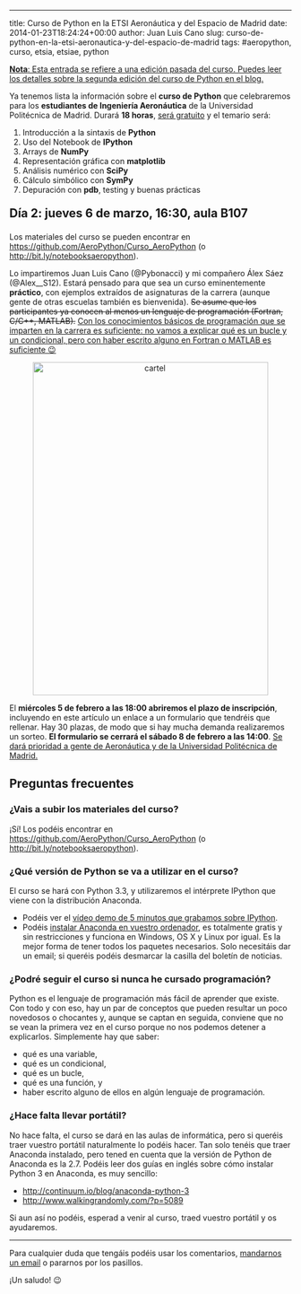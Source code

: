 ---
title: Curso de Python en la ETSI Aeronáutica y del Espacio de Madrid
date: 2014-01-23T18:24:24+00:00
author: Juan Luis Cano
slug: curso-de-python-en-la-etsi-aeronautica-y-del-espacio-de-madrid
tags: #aeropython, curso, etsia, etsiae, python

<ins datetime="2014-10-03T14:28:17+00:00"><strong>Nota</strong>: Esta entrada se refiere a una edición pasada del curso. Puedes leer los detalles sobre la <a href="http://pybonacci.org/2014/10/03/curso-de-python-en-la-etsiae-2a-edicion/" title="Curso de Python en la ETSIAE: 2ª edición">segunda edición del curso de Python</a> en el blog.</ins>

Ya tenemos lista la información sobre el **curso de Python** que celebraremos para los **estudiantes de Ingeniería Aeronáutica** de la Universidad Politécnica de Madrid. Durará **18 horas**, <ins datetime="2014-01-27T21:57:15+00:00">será gratuito</ins> y el temario será:

  1. Introducción a la sintaxis de **Python**
  2. Uso del Notebook de **IPython**
  3. Arrays de **NumPy**
  4. Representación gráfica con **matplotlib**
  5. Análisis numérico con **SciPy**
  6. Cálculo simbólico con **SymPy**
  7. Depuración con **pdb**, testing y buenas prácticas

<p style="font-size:1.5em;font-weight:bold">
  Día 2: jueves 6 de marzo, 16:30, aula B107
</p>

Los materiales del curso se pueden encontrar en <https://github.com/AeroPython/Curso_AeroPython> (o <http://bit.ly/notebooksaeropython>).

Lo impartiremos Juan Luis Cano (@Pybonacci) y mi compañero Álex Sáez (@Alex__S12). Estará pensado para que sea un curso eminentemente **práctico**, con ejemplos extraídos de asignaturas de la carrera (aunque gente de otras escuelas también es bienvenida). <del datetime="2014-01-25T15:51:02+00:00">Se asume que los participantes ya conocen al menos un lenguaje de programación (Fortran, C/C++, MATLAB).</del> <ins datetime="2014-01-25T15:51:02+00:00">Con los conocimientos básicos de programación que se imparten en la carrera es suficiente: no vamos a explicar qué es un bucle y un condicional, pero con haber escrito alguno en Fortran o MATLAB es suficiente 😉</ins>

<p style="text-align:center">
  <a href="http://pybonacci.org/wp-content/uploads/2014/01/cartel1.pdf"><img class="aligncenter  wp-image-2175" alt="cartel" src="http://pybonacci.org/wp-content/uploads/2014/01/cartel.jpg" width="420" height="594" srcset="https://pybonacci.es/wp-content/uploads/2014/01/cartel.jpg 2480w, https://pybonacci.es/wp-content/uploads/2014/01/cartel-212x300.jpg 212w, https://pybonacci.es/wp-content/uploads/2014/01/cartel-723x1024.jpg 723w, https://pybonacci.es/wp-content/uploads/2014/01/cartel-1200x1697.jpg 1200w" sizes="(max-width: 420px) 100vw, 420px" /></a>
</p>

El **miércoles 5 de febrero a las 18:00 abriremos el plazo de inscripción**, incluyendo en este artículo un enlace a un formulario que tendréis que rellenar. Hay 30 plazas, de modo que si hay mucha demanda realizaremos un sorteo. **El formulario se cerrará el sábado 8 de febrero a las 14:00**. <ins datetime="2014-01-28T17:03:07+00:00">Se dará prioridad a gente de Aeronáutica y de la Universidad Politécnica de Madrid.</ins>

## Preguntas frecuentes

### ¿Vais a subir los materiales del curso?

¡Sí! Los podéis encontrar en <https://github.com/AeroPython/Curso_AeroPython> (o <http://bit.ly/notebooksaeropython>).

### ¿Qué versión de Python se va a utilizar en el curso?

El curso se hará con Python 3.3, y utilizaremos el intérprete IPython que viene con la distribución Anaconda.

  * Podéis ver el [vídeo demo de 5 minutos que grabamos sobre IPython](http://youtu.be/C0D9KQdigGk).
  * Podéis [instalar Anaconda en vuestro ordenador](https://store.continuum.io/cshop/anaconda/), es totalmente gratis y sin restricciones y funciona en Windows, OS X y Linux por igual. Es la mejor forma de tener todos los paquetes necesarios. Solo necesitáis dar un email; si queréis podéis desmarcar la casilla del boletín de noticias.

### ¿Podré seguir el curso si nunca he cursado programación?

Python es el lenguaje de programación más fácil de aprender que existe. Con todo y con eso, hay un par de conceptos que pueden resultar un poco novedosos o chocantes y, aunque se captan en seguida, conviene que no se vean la primera vez en el curso porque no nos podemos detener a explicarlos. Simplemente hay que saber:

  * qué es una variable,
  * qué es un condicional,
  * qué es un bucle,
  * qué es una función, y
  * haber escrito alguno de ellos en algún lenguaje de programación.

### ¿Hace falta llevar portátil?

No hace falta, el curso se dará en las aulas de informática, pero si queréis traer vuestro portátil naturalmente lo podéis hacer. Tan solo tenéis que traer Anaconda instalado, pero tened en cuenta que la versión de Python de Anaconda es la 2.7. Podéis leer dos guías en inglés sobre cómo instalar Python 3 en Anaconda, es muy sencillo:

  * http://continuum.io/blog/anaconda-python-3
  * http://www.walkingrandomly.com/?p=5089

Si aun así no podéis, esperad a venir al curso, traed vuestro portátil y os ayudaremos.

* * *

Para cualquier duda que tengáis podéis usar los comentarios, [mandarnos un email](http://pybonacci.org/contacto/ "Contacto") o pararnos por los pasillos.

¡Un saludo! 😉